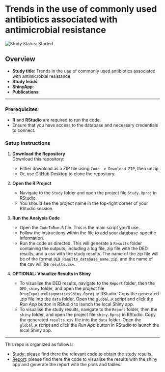 # Trends in the use of commonly used antibiotics associated with antimicrobial resistance
<img src="https://img.shields.io/badge/Study%20Status-Started-blue.svg" alt="Study Status: Started">

## Overview

- **Study title**: Trends in the use of commonly used antibiotics associated with antimicrobial resistance
- **Study leads**:
- **ShinyApp**:
- **Publications**:

---

### Prerequisites

-   **R** and **RStudio** are required to run the code.
-   Ensure that you have access to the database and necessary credentials to connect.

### Setup Instructions

1.  **Download the Repository**\
    Download this repository:

    -   Either download as a ZIP file using `Code -> Download ZIP`, then unzip.
    -   Or, use GitHub Desktop to clone the repository.

2.  **Open the R Project**

    -   Navigate to the `Study` folder and open the project file `Study.Rproj` in RStudio.
    -   You should see the project name in the top-right corner of your RStudio session.

3.  **Run the Analysis Code**

    -   Open the `CodeToRun.R` file. This is the main script you’ll use.
    -   Follow the instructions within the file to add your database-specific information.
    -   Run the code as directed. This will generate a `Results` folder containing the outputs, including a log file, zip file with the DED results, and a csv with the study results. The name of the zip file will be of the format `DED_Results_database_name.zip`, and the name of the csv will be `results.csv`.

4.  **OPTIONAL: Visualize Results in Shiny**

    -   To visualise the DED results, navigate to the `Report` folder, then the `DED_shiny` folder, and open the project file `DrugExposureDiagnosticsShiny.Rproj` in RStudio. Copy the generated .zip file into the `data` folder. Open the `global.R` script and click the *Run App* button in RStudio to launch the local Shiny app.
    -   To visualise the study results, navigate to the `Report` folder, then the `shiny` folder, and open the project file `shiny.Rproj` in RStudio. Copy the generated `results.csv` file into the `data` folder. Open the `global.R` script and click the *Run App* button in RStudio to launch the local Shiny app.
---
This repo is organized as follows:
- [Study](https://github.com/oxford-pharmacoepi/HDRUK-01-001-Antibiotics/blob/main/Study/): please find there the relevant code to obtain the study results.
- [Report](https://github.com/oxford-pharmacoepi/HDRUK-01-001-Antibiotics/blob/main/Report/): please find there the code to visualise the results with the shiny app and generate the report with the plots and tables.
